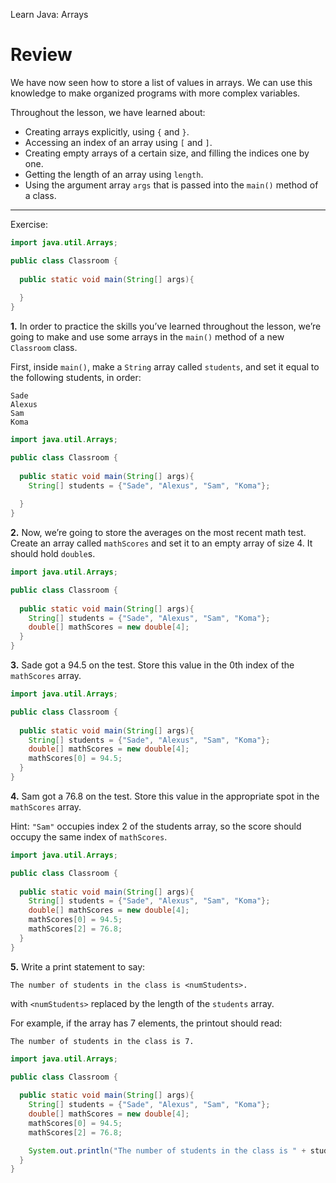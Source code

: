 Learn Java: Arrays
# Review

We have now seen how to store a list of values in arrays. We can use this knowledge to make organized programs with more complex variables.

Throughout the lesson, we have learned about:

-   Creating arrays explicitly, using `{` and `}`.
-   Accessing an index of an array using `[` and `]`.
-   Creating empty arrays of a certain size, and filling the indices one by one.
-   Getting the length of an array using `length`.
-   Using the argument array `args` that is passed into the `main()` method of a class.

---

Exercise:

```java
import java.util.Arrays;

public class Classroom {
  
  public static void main(String[] args){
    
  }
}
```

**1.** In order to practice the skills you’ve learned throughout the lesson, we’re going to make and use some arrays in the `main()` method of a new `Classroom` class.

First, inside `main()`, make a `String` array called `students`, and set it equal to the following students, in order:

```
Sade
Alexus
Sam
Koma
```

```java
import java.util.Arrays;

public class Classroom {
  
  public static void main(String[] args){
    String[] students = {"Sade", "Alexus", "Sam", "Koma"};
    
  }
}
```

**2.** Now, we’re going to store the averages on the most recent math test. Create an array called `mathScores` and set it to an empty array of size 4. It should hold `double`s.

```java
import java.util.Arrays;

public class Classroom {
  
  public static void main(String[] args){
    String[] students = {"Sade", "Alexus", "Sam", "Koma"};
    double[] mathScores = new double[4];
  }
}
```

**3.** Sade got a 94.5 on the test. Store this value in the 0th index of the `mathScores` array.

```java
import java.util.Arrays;

public class Classroom {
  
  public static void main(String[] args){
    String[] students = {"Sade", "Alexus", "Sam", "Koma"};
    double[] mathScores = new double[4];
    mathScores[0] = 94.5;
  }
}
```

**4.** Sam got a 76.8 on the test. Store this value in the appropriate spot in the `mathScores` array.

Hint: `"Sam"` occupies index 2 of the students array, so the score should occupy the same index of `mathScores`.

```java
import java.util.Arrays;

public class Classroom {
  
  public static void main(String[] args){
    String[] students = {"Sade", "Alexus", "Sam", "Koma"};
    double[] mathScores = new double[4];
    mathScores[0] = 94.5;
    mathScores[2] = 76.8;
  }
}
```

**5.** Write a print statement to say:
```
The number of students in the class is <numStudents>.
```

with `<numStudents>` replaced by the length of the `students` array.

For example, if the array has 7 elements, the printout should read:
```
The number of students in the class is 7.
```

```java
import java.util.Arrays;

public class Classroom {
  
  public static void main(String[] args){
    String[] students = {"Sade", "Alexus", "Sam", "Koma"};
    double[] mathScores = new double[4];
    mathScores[0] = 94.5;
    mathScores[2] = 76.8;

    System.out.println("The number of students in the class is " + students.length + ".");
  }
}
```

